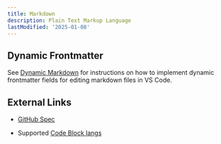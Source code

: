 ```yaml
---
title: Markdown
description: Plain Text Markup Language
lastModified: '2025-01-08'
---
```


## Dynamic Frontmatter

See [Dynamic Markdown](/docs-tech/tooling/ides/vscode/dynamic-markdown) for instructions on how to implement dynamic frontmatter fields for editing markdown files in VS Code.

## External Links

- [GitHub Spec](https://github.github.com/gfm/)

- Supported [Code Block langs](https://github.com/jincheng9/markdown_supported_languages)
